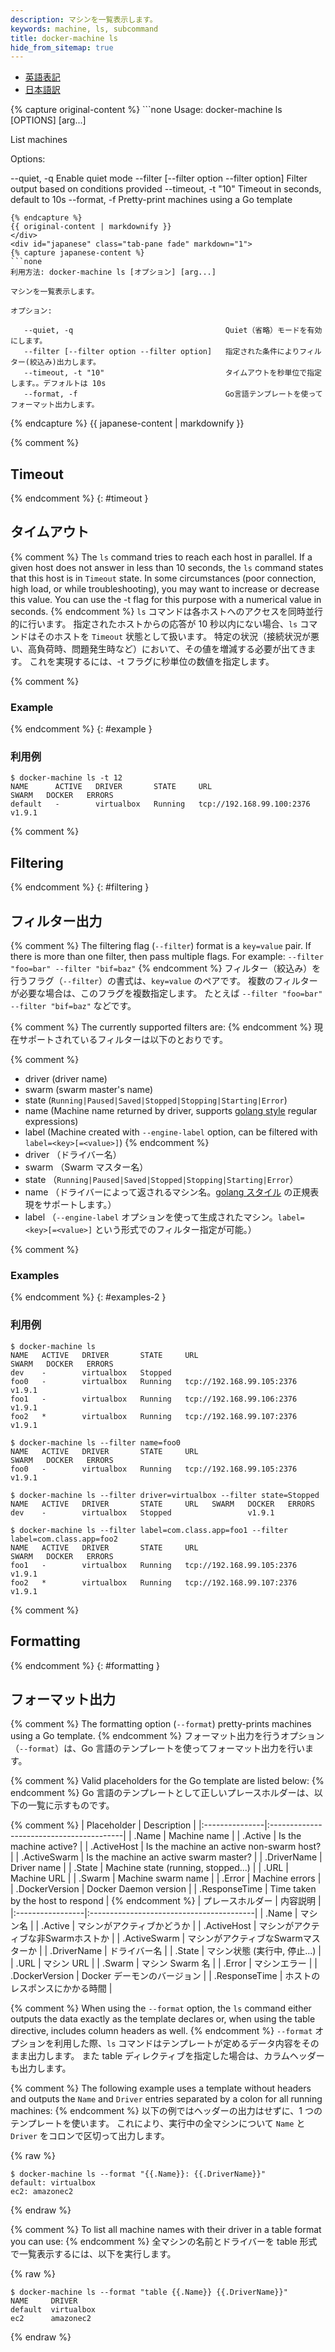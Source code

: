 ```yaml
---
description: マシンを一覧表示します。
keywords: machine, ls, subcommand
title: docker-machine ls
hide_from_sitemap: true
---
```


<ul class="nav nav-tabs">
  <li class="active"><a data-toggle="tab" href="#origin">英語表記</a></li>
  <li><a data-toggle="tab" href="#japanese">日本語訳</a></li>
</ul>
<div class="tab-content">
  <div id="origin" class="tab-pane fade in active">
{% capture original-content %}
```none
Usage: docker-machine ls [OPTIONS] [arg...]

List machines

Options:

   --quiet, -q                                  Enable quiet mode
   --filter [--filter option --filter option]   Filter output based on conditions provided
   --timeout, -t "10"                           Timeout in seconds, default to 10s
   --format, -f                                 Pretty-print machines using a Go template
```
{% endcapture %}
{{ original-content | markdownify }}
</div>
<div id="japanese" class="tab-pane fade" markdown="1">
{% capture japanese-content %}
```none
利用方法: docker-machine ls [オプション] [arg...]

マシンを一覧表示します。

オプション:

   --quiet, -q                                  Quiet（省略）モードを有効にします。
   --filter [--filter option --filter option]   指定された条件によりフィルター(絞込み)出力します。
   --timeout, -t "10"                           タイムアウトを秒単位で指定します。。デフォルトは 10s
   --format, -f                                 Go言語テンプレートを使ってフォーマット出力します。
```
{% endcapture %}
{{ japanese-content | markdownify }}
</div>
</div>

{% comment %}
## Timeout
{% endcomment %}
{: #timeout }
## タイムアウト

{% comment %}
The `ls` command tries to reach each host in parallel. If a given host does not
answer in less than 10 seconds, the `ls` command states that this host is in
`Timeout` state. In some circumstances (poor connection, high load, or while
troubleshooting), you may want to increase or decrease this value. You can use
the -t flag for this purpose with a numerical value in seconds.
{% endcomment %}
`ls` コマンドは各ホストへのアクセスを同時並行的に行います。
指定されたホストからの応答が 10 秒以内にない場合、`ls` コマンドはそのホストを `Timeout` 状態として扱います。
特定の状況（接続状況が悪い、高負荷時、問題発生時など）において、その値を増減する必要が出てきます。
これを実現するには、-t フラグに秒単位の数値を指定します。

{% comment %}
### Example
{% endcomment %}
{: #example }
### 利用例

```none
$ docker-machine ls -t 12
NAME      ACTIVE   DRIVER       STATE     URL                         SWARM   DOCKER   ERRORS
default   -        virtualbox   Running   tcp://192.168.99.100:2376           v1.9.1
```

{% comment %}
## Filtering
{% endcomment %}
{: #filtering }
## フィルター出力

{% comment %}
The filtering flag (`--filter`) format is a `key=value` pair. If there is more
than one filter, then pass multiple flags. For example:
`--filter "foo=bar" --filter "bif=baz"`
{% endcomment %}
フィルター（絞込み）を行うフラグ（`--filter`）の書式は、`key=value` のペアです。
複数のフィルターが必要な場合は、このフラグを複数指定します。
たとえば `--filter "foo=bar" --filter "bif=baz"` などです。

{% comment %}
The currently supported filters are:
{% endcomment %}
現在サポートされているフィルターは以下のとおりです。

{% comment %}
-   driver (driver name)
-   swarm  (swarm master's name)
-   state  (`Running|Paused|Saved|Stopped|Stopping|Starting|Error`)
-   name   (Machine name returned by driver, supports [golang style](https://github.com/google/re2/wiki/Syntax) regular expressions)
-   label  (Machine created with `--engine-label` option, can be filtered with `label=<key>[=<value>]`)
{% endcomment %}
-   driver （ドライバー名）
-   swarm  （Swarm マスター名）
-   state  （`Running|Paused|Saved|Stopped|Stopping|Starting|Error`）
-   name   （ドライバーによって返されるマシン名。[golang スタイル](https://github.com/google/re2/wiki/Syntax) の正規表現をサポートします。）
-   label  （`--engine-label` オプションを使って生成されたマシン。`label=<key>[=<value>]` という形式でのフィルター指定が可能。）

{% comment %}
### Examples
{% endcomment %}
{: #examples-2 }
### 利用例

```none
$ docker-machine ls
NAME   ACTIVE   DRIVER       STATE     URL                         SWARM   DOCKER   ERRORS
dev    -        virtualbox   Stopped
foo0   -        virtualbox   Running   tcp://192.168.99.105:2376           v1.9.1
foo1   -        virtualbox   Running   tcp://192.168.99.106:2376           v1.9.1
foo2   *        virtualbox   Running   tcp://192.168.99.107:2376           v1.9.1

$ docker-machine ls --filter name=foo0
NAME   ACTIVE   DRIVER       STATE     URL                         SWARM   DOCKER   ERRORS
foo0   -        virtualbox   Running   tcp://192.168.99.105:2376           v1.9.1

$ docker-machine ls --filter driver=virtualbox --filter state=Stopped
NAME   ACTIVE   DRIVER       STATE     URL   SWARM   DOCKER   ERRORS
dev    -        virtualbox   Stopped                 v1.9.1

$ docker-machine ls --filter label=com.class.app=foo1 --filter label=com.class.app=foo2
NAME   ACTIVE   DRIVER       STATE     URL                         SWARM   DOCKER   ERRORS
foo1   -        virtualbox   Running   tcp://192.168.99.105:2376           v1.9.1
foo2   *        virtualbox   Running   tcp://192.168.99.107:2376           v1.9.1
```

{% comment %}
## Formatting
{% endcomment %}
{: #formatting }
## フォーマット出力

{% comment %}
The formatting option (`--format`) pretty-prints machines using a Go template.
{% endcomment %}
フォーマット出力を行うオプション（`--format`）は、Go 言語のテンプレートを使ってフォーマット出力を行います。

{% comment %}
Valid placeholders for the Go template are listed below:
{% endcomment %}
Go 言語のテンプレートとして正しいプレースホルダーは、以下の一覧に示すものです。

{% comment %}
| Placeholder    | Description                              |
|:---------------|:-----------------------------------------|
| .Name          | Machine name                             |
| .Active        | Is the machine active?                   |
| .ActiveHost    | Is the machine an active non-swarm host? |
| .ActiveSwarm   | Is the machine an active swarm master?   |
| .DriverName    | Driver name                              |
| .State         | Machine state (running, stopped...)      |
| .URL           | Machine URL                              |
| .Swarm         | Machine swarm name                       |
| .Error         | Machine errors                           |
| .DockerVersion | Docker Daemon version                    |
| .ResponseTime  | Time taken by the host to respond        |
{% endcomment %}
| プレースホルダー | 内容説明                                 |
|:-----------------|:-----------------------------------------|
| .Name            | マシン名                                 |
| .Active          | マシンがアクティブかどうか               |
| .ActiveHost      | マシンがアクティブな非Swarmホストか      |
| .ActiveSwarm     | マシンがアクティブなSwarmマスターか      |
| .DriverName      | ドライバー名                             |
| .State           | マシン状態 (実行中, 停止...)             |
| .URL             | マシン URL                               |
| .Swarm           | マシン Swarm 名                          |
| .Error           | マシンエラー                             |
| .DockerVersion   | Docker デーモンのバージョン              |
| .ResponseTime    | ホストのレスポンスにかかる時間           |

{% comment %}
When using the `--format` option, the `ls` command either outputs the data exactly as the template declares or,
when using the table directive, includes column headers as well.
{% endcomment %}
`--format` オプションを利用した際、`ls` コマンドはテンプレートが定めるデータ内容をそのまま出力します。
また table ディレクティブを指定した場合は、カラムヘッダーも出力します。

{% comment %}
The following example uses a template without headers and outputs the `Name` and `Driver` entries separated by a colon
for all running machines:
{% endcomment %}
以下の例ではヘッダーの出力はせずに、1 つのテンプレートを使います。
これにより、実行中の全マシンについて `Name` と `Driver` をコロンで区切って出力します。

{% raw %}
```none
$ docker-machine ls --format "{{.Name}}: {{.DriverName}}"
default: virtualbox
ec2: amazonec2
```
{% endraw %}

{% comment %}
To list all machine names with their driver in a table format you can use:
{% endcomment %}
全マシンの名前とドライバーを table 形式で一覧表示するには、以下を実行します。

{% raw %}
```none
$ docker-machine ls --format "table {{.Name}} {{.DriverName}}"
NAME     DRIVER
default  virtualbox
ec2      amazonec2
```
{% endraw %}
